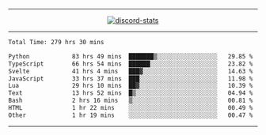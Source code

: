 <a href="https://www.github.com/ripavoid" target="_blank" rel="noreferrer">

-------

<div align='center'>
    <a href='https://discordapp.com/users/825178146797518881'>
        <img align='center' alt='discord-stats' src='https://api.discord-status.me/825178146797518881?nitro&boost=4&gradient=%231e0b1a%2C%23000000%2C%23000000%2C%23160316'></img>
    </a>
</div>

-------

<!--START_SECTION:waka-->

```txt
Total Time: 279 hrs 30 mins

Python            83 hrs 49 mins  ███████▒░░░░░░░░░░░░░░░░░   29.85 %
TypeScript        66 hrs 54 mins  ██████░░░░░░░░░░░░░░░░░░░   23.82 %
Svelte            41 hrs 4 mins   ███▓░░░░░░░░░░░░░░░░░░░░░   14.63 %
JavaScript        33 hrs 37 mins  ███░░░░░░░░░░░░░░░░░░░░░░   11.98 %
Lua               29 hrs 10 mins  ██▓░░░░░░░░░░░░░░░░░░░░░░   10.39 %
Text              13 hrs 52 mins  █▒░░░░░░░░░░░░░░░░░░░░░░░   04.94 %
Bash              2 hrs 16 mins   ▒░░░░░░░░░░░░░░░░░░░░░░░░   00.81 %
HTML              1 hr 22 mins    ░░░░░░░░░░░░░░░░░░░░░░░░░   00.49 %
Other             1 hr 19 mins    ░░░░░░░░░░░░░░░░░░░░░░░░░   00.47 %
```

<!--END_SECTION:waka-->

-------
